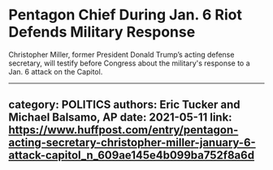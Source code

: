 # Pentagon Chief During Jan. 6 Riot Defends Military Response

Christopher Miller, former President Donald Trump’s acting defense secretary, will testify before Congress about the military's response to a Jan. 6 attack on the Capitol.

---
category: POLITICS
authors: Eric Tucker and Michael Balsamo, AP
date: 2021-05-11
link: https://www.huffpost.com/entry/pentagon-acting-secretary-christopher-miller-january-6-attack-capitol_n_609ae145e4b099ba752f8a6d
---
